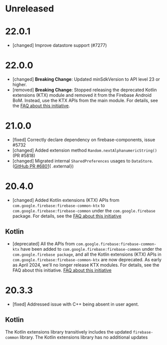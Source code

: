 # Unreleased

# 22.0.1

- [changed] Improve datastore support (#7277)

# 22.0.0

- [changed] **Breaking Change**: Updated minSdkVersion to API level 23 or higher.
- [removed] **Breaking Change**: Stopped releasing the deprecated Kotlin extensions (KTX) module and
  removed it from the Firebase Android BoM. Instead, use the KTX APIs from the main module. For
  details, see the
  [FAQ about this initiative](https://firebase.google.com/docs/android/kotlin-migration).

# 21.0.0

- [fixed] Correctly declare dependency on firebase-components, issue #5732
- [changed] Added extension method `Random.nextAlphanumericString()` (PR #5818)
- [changed] Migrated internal `SharedPreferences` usages to `DataStore`.
  ([GitHub PR #6801](https://github.com/firebase/firebase-android-sdk/pull/6801){ .external})

# 20.4.0

- [changed] Added Kotlin extensions (KTX) APIs from `com.google.firebase:firebase-common-ktx` to
  `com.google.firebase:firebase-common` under the `com.google.firebase` package. For details, see
  the [FAQ about this initiative](https://firebase.google.com/docs/android/kotlin-migration)

## Kotlin

- [deprecated] All the APIs from `com.google.firebase:firebase-common-ktx` have been added to
  `com.google.firebase:firebase-common` under the `com.google.firebase package`, and all the Kotlin
  extensions (KTX) APIs in `com.google.firebase:firebase-common-ktx` are now deprecated. As early as
  April 2024, we'll no longer release KTX modules. For details, see the FAQ about this initiative.
  [FAQ about this initiative](https://firebase.google.com/docs/android/kotlin-migration)

# 20.3.3

- [fixed] Addressed issue with C++ being absent in user agent.

## Kotlin

The Kotlin extensions library transitively includes the updated `firebase-common` library. The
Kotlin extensions library has no additional updates

